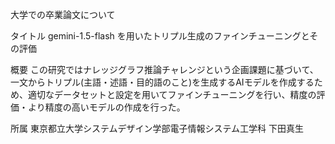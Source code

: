 大学での卒業論文について

タイトル
gemini-1.5-flash を用いたトリプル生成のファインチューニングとその評価

概要
この研究ではナレッジグラフ推論チャレンジという企画課題に基づいて、一文からトリプル(主語・述語・目的語のこと)を生成するAIモデルを作成するため、適切なデータセットと設定を用いてファインチューニングを行い、精度の評価・より精度の高いモデルの作成を行った。

所属
東京都立大学システムデザイン学部電子情報システム工学科
下田真生
